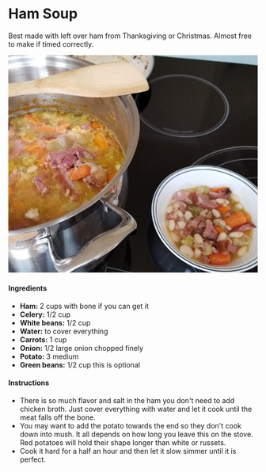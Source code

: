 # Ham Soup

Best made with left over ham from Thanksgiving or Christmas.   Almost free to make if timed correctly.  

![image-20211122172711161](images/image-20211122172711161.png)



#### Ingredients

- **Ham:**  2 cups with bone if you can get it
- **Celery:** 1/2 cup
- **White beans:** 1/2 cup
- **Water:**  to cover everything
- **Carrots:** 1 cup
- **Onion:** 1/2 large onion chopped finely
- **Potato:** 3  medium
- **Green beans:** 1/2 cup this is optional



#### Instructions

- There is so much flavor and salt in the ham you don't need to add chicken broth.  Just cover everything with water and let it cook until the meat falls off the bone.  
- You may want to add the potato towards the end so they don't cook down into mush.  It all depends on how long you leave this on the stove.   Red potatoes will hold their shape longer than white or russets.  
- Cook it hard for a half an hour and then let it slow simmer until it is perfect. 

